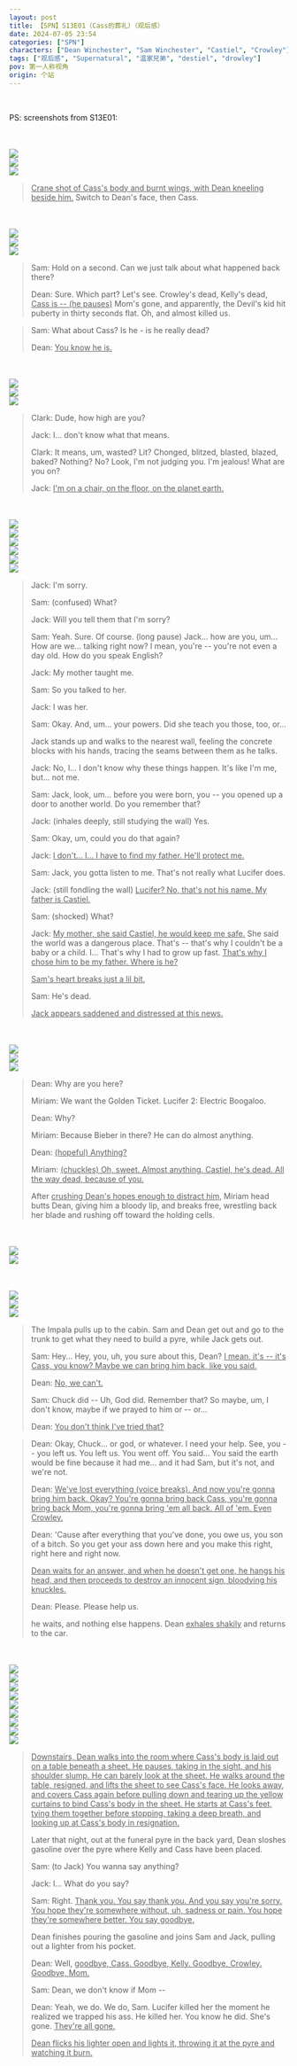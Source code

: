 ```yaml
---
layout: post
title: 【SPN】S13E01（Cass的葬礼）（观后感）
date: 2024-07-05 23:54
categories: ["SPN"]
characters: ["Dean Winchester", "Sam Winchester", "Castiel", "Crowley"]
tags: ["观后感", "Supernatural", "温家兄弟", "destiel", "drowley"]
pov: 第一人称视角
origin: 个站
---
```


<br>

PS: screenshots from S13E01:

<br><br>
![](/assets/images/SPN/2024-07-05-SPN-1301-1.jpg)
<br>
![](/assets/images/SPN/2024-07-05-SPN-1301-2.jpg)
<br>
![](/assets/images/SPN/2024-07-05-SPN-1301-3.jpg)
<br>

> <u>Crane shot of Cass's body and burnt wings, with Dean kneeling beside him.</u> Switch to Dean's face, then Cass.

<br><br>
![](/assets/images/SPN/2024-07-05-SPN-1301-4.jpg)
<br>
![](/assets/images/SPN/2024-07-05-SPN-1301-5.jpg)
<br>
![](/assets/images/SPN/2024-07-05-SPN-1301-6.jpg)
<br>

> Sam: Hold on a second. Can we just talk about what happened back there?
>
> Dean: Sure. Which part? Let's see. Crowley's dead, Kelly's dead, <u>Cass is -- (he pauses)</u> Mom's gone, and apparently, the Devil's kid hit puberty in thirty seconds flat. Oh, and almost killed us.

> Sam: What about Cass? Is he - is he really dead?
>
> Dean: <u>You know he is.</u>

<br><br>
![](/assets/images/SPN/2024-07-05-SPN-1301-7.jpg)
<br>
![](/assets/images/SPN/2024-07-05-SPN-1301-9.jpg)
<br>
![](/assets/images/SPN/2024-07-05-SPN-1301-10.jpg)
<br>

> Clark: Dude, how high are you?
>
> Jack: I... don't know what that means.
>
> Clark: It means, um, wasted? Lit? Chonged, blitzed, blasted, blazed, baked? Nothing? No? Look, I'm not judging you. I'm jealous! What are you on?
>
> Jack: <u>I'm on a chair, on the floor, on the planet earth.</u>

<br><br>
![](/assets/images/SPN/2024-07-05-SPN-1301-11.jpg)
<br>
![](/assets/images/SPN/2024-07-05-SPN-1301-12.jpg)
<br>
![](/assets/images/SPN/2024-07-05-SPN-1301-13.jpg)
<br>
![](/assets/images/SPN/2024-07-05-SPN-1301-14.jpg)
<br>
![](/assets/images/SPN/2024-07-05-SPN-1301-15.jpg)
<br>
![](/assets/images/SPN/2024-07-05-SPN-1301-16.jpg)
<br>

> Jack: I'm sorry.
>
> Sam: (confused) What?
>
> Jack: Will you tell them that I'm sorry?
>
> Sam: Yeah. Sure. Of course. (long pause) Jack... how are you, um... How are we... talking right now? I mean, you're -- you're not even a day old. How do you speak English?
>
> Jack: My mother taught me.
>
> Sam: So you talked to her.
>
> Jack: I was her.
>
> Sam: Okay. And, um... your powers. Did she teach you those, too, or...
>
> Jack stands up and walks to the nearest wall, feeling the concrete blocks with his hands, tracing the seams between them as he talks.
>
> Jack: No, I... I don't know why these things happen. It's like I'm me, but... not me.
>
> Sam: Jack, look, um... before you were born, you -- you opened up a door to another world. Do you remember that?
>
> Jack: (inhales deeply, still studying the wall) Yes.
>
> Sam: Okay, um, could you do that again?
>
> Jack: <u>I don't... I... I have to find my father. He'll protect me.</u>
>
> Sam: Jack, you gotta listen to me. That's not really what Lucifer does.
>
> Jack: (still fondling the wall) <u>Lucifer? No, that's not his name. My father is Castiel.</u>
>
> Sam: (shocked) What?
>
> Jack: <u>My mother, she said Castiel, he would keep me safe.</u> She said the world was a dangerous place. That's -- that's why I couldn't be a baby or a child. I... That's why I had to grow up fast. <u>That's why I chose him to be my father. Where is he?</u>
>
> <u>Sam's heart breaks just a lil bit.</u>
>
> Sam: He's dead.
>
> <u>Jack appears saddened and distressed at this news.</u>

<br><br>
![](/assets/images/SPN/2024-07-05-SPN-1301-18.jpg)
<br>
![](/assets/images/SPN/2024-07-05-SPN-1301-19.jpg)
<br>
![](/assets/images/SPN/2024-07-05-SPN-1301-20.jpg)
<br>

> Dean: Why are you here?
>
> Miriam: We want the Golden Ticket. Lucifer 2: Electric Boogaloo.
>
> Dean: Why?
>
> Miriam: Because Bieber in there? He can do almost anything.
>
> Dean: <u>(hopeful) Anything?</u>
>
> Miriam: <u>(chuckles) Oh, sweet. Almost anything. Castiel, he's dead. All the way dead, because of you.</u>
>
> After <u>crushing Dean's hopes enough to distract him</u>, Miriam head butts Dean, giving him a bloody lip, and breaks free, wrestling back her blade and rushing off toward the holding cells.

<br><br>
![](/assets/images/SPN/2024-07-05-SPN-1301-17.jpg)
<br>
![](/assets/images/SPN/2024-07-05-SPN-1301-21.jpg)
<br>

<br><br>
![](/assets/images/SPN/2024-07-05-SPN-1301-22.jpg)
<br>
![](/assets/images/SPN/2024-07-05-SPN-1301-23.jpg)
<br>
![](/assets/images/SPN/2024-07-05-SPN-1301-8.jpg)
<br>

> The Impala pulls up to the cabin. Sam and Dean get out and go to the trunk to get what they need to build a pyre, while Jack gets out.
>
> Sam: Hey... Hey, you, uh, you sure about this, Dean? <u>I mean, it's -- it's Cass, you know? Maybe we can bring him back, like you said.</u>
>
> Dean: <u>No, we can't.</u>
>
> Sam: Chuck did -- Uh, God did. Remember that? So maybe, um, I don't know, maybe if we prayed to him or -- or...
>
> Dean: <u>You don't think I've tried that?</u>

> Dean: Okay, Chuck... or god, or whatever. I need your help. See, you -- you left us. You left us. You went off. You said… You said the earth would be fine because it had me… and it had Sam, but it's not, and we're not.
>
> Dean: <u>We've lost everything (voice breaks). And now you're gonna bring him back. Okay? You're gonna bring back Cass, you're gonna bring back Mom, you're gonna bring 'em all back. All of 'em. Even Crowley.</u>
>
> Dean: 'Cause after everything that you've done, you owe us, you son of a bitch. So you get your ass down here and you make this right, right here and right now.
>
> <u>Dean waits for an answer, and when he doesn't get one, he hangs his head, and then proceeds to destroy an innocent sign, bloodying his knuckles.</u>
>
> Dean: Please. Please help us.
>
> he waits, and nothing else happens. Dean <u>exhales shakily</u> and returns to the car.

<br><br>
![](/assets/images/SPN/2024-07-05-SPN-1301-24.jpg)
<br>
![](/assets/images/SPN/2024-07-05-SPN-1301-25.jpg)
<br>
![](/assets/images/SPN/2024-07-05-SPN-1301-26.jpg)
<br>
![](/assets/images/SPN/2024-07-05-SPN-1301-27.jpg)
<br>
![](/assets/images/SPN/2024-07-05-SPN-1301-28.jpg)
<br>
![](/assets/images/SPN/2024-07-05-SPN-1301-29.jpg)
<br>
![](/assets/images/SPN/2024-07-05-SPN-1301-30.jpg)
<br>
![](/assets/images/SPN/2024-07-05-SPN-1301-31.jpg)
<br>
![](/assets/images/SPN/2024-07-05-SPN-1301-32.jpg)
<br>

> <u>Downstairs, Dean walks into the room where Cass's body is laid out on a table beneath a sheet. He pauses, taking in the sight, and his shoulder slump. He can barely look at the sheet. He walks around the table, resigned, and lifts the sheet to see Cass's face. He looks away, and covers Cass again before pulling down and tearing up the yellow curtains to bind Cass's body in the sheet. He starts at Cass's feet, tying them together before stopping, taking a deep breath, and looking up at Cass's body in resignation.</u>
>
> Later that night, out at the funeral pyre in the back yard, Dean sloshes gasoline over the pyre where Kelly and Cass have been placed.
>
> Sam: (to Jack) You wanna say anything?
>
> Jack: I... What do you say?
>
> Sam: Right. <u>Thank you. You say thank you. And you say you're sorry. You hope they're somewhere without, uh, sadness or pain. You hope they're somewhere better. You say goodbye.</u>
>
> Dean finishes pouring the gasoline and joins Sam and Jack, pulling out a lighter from his pocket.
>
> Dean: Well, <u>goodbye, Cass. Goodbye, Kelly. Goodbye, Crowley. Goodbye, Mom.</u>
>
> Sam: Dean, we don't know if Mom --
>
> Dean: Yeah, we do. We do, Sam. Lucifer killed her the moment he realized we trapped his ass. He killed her. You know he did. She's gone. <u>They're all gone.</u>
>
> <u>Dean flicks his lighter open and lights it, throwing it at the pyre and watching it burn.</u>
